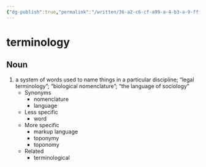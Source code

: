 ```yaml
---
{"dg-publish":true,"permalink":"/written/36-a2-c6-cf-a99-a-4-b3-a-9-fff-4-f10-c79551-fa/","dgHomeLink":true,"dgPassFrontmatter":false}
---
```


# terminology


## Noun

1. a system of words used to name things in a particular discipline; “legal terminology”; “biological nomenclature”; “the language of sociology”
	- Synonyms
		- nomenclature
		- language
	- Less specific
		- word
	- More specific
		- markup language
		- toponymy
		- toponomy
	- Related
		- terminological

